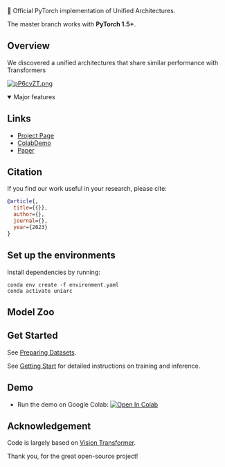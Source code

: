 <!-- # &#x1F309; Language vison interface -->

&#x1F31F; Official PyTorch implementation of Unified Architectures. 

The master branch works with **PyTorch 1.5+**.

## Overview
We discovered a unified architectures that share similar performance with Transformers

[![pP6cvZT.png](https://s1.ax1x.com/2023/09/09/pP6cvZT.png)](https://imgse.com/i/pP6cvZT)

<details open>
<summary>Major features</summary>


## Links
* [Project Page](https://github.com) 
* [ColabDemo](https://colab.research.google.com/)
* [Paper](https://arxiv.or)


## Citation

If you find our work useful in your research, please cite:

```BiBTeX
@article{,
  title={{}},
  author={},
  journal={},
  year={2023}
}
```
## Set up the environments
Install dependencies by running:
```shell
conda env create -f environment.yaml
conda activate uniarc
```

## Model Zoo


## Get Started
See [Preparing Datasets](DATASET.md).

See [Getting Start](GETTING_STARTED.md) for detailed instructions on training and inference.


## Demo

* Run the demo on Google Colab: [![Open In Colab](https://colab.research.google.com/assets/colab-badge.svg)](https://colab.research.google.com)



## Acknowledgement

Code is largely based on [Vision Transformer](https://github.com/).

Thank you, for the great open-source project!